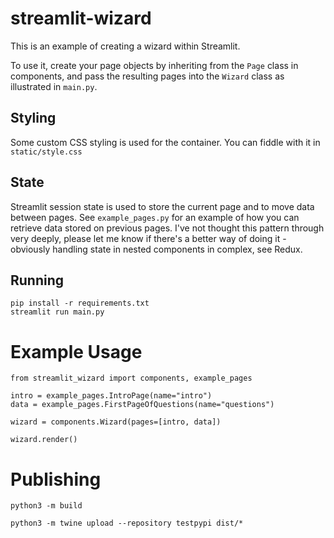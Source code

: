 # streamlit-wizard
This is an example of creating a wizard within Streamlit.

To use it, create your page objects by inheriting from the `Page` class in components,
and pass the resulting pages into the `Wizard` class as illustrated in `main.py`.

## Styling
Some custom CSS styling is used for the container. You can fiddle with it in `static/style.css`

## State
Streamlit session state is used to store the current page and to move data between pages. See `example_pages.py`
for an example of how you can retrieve data stored on previous pages. I've not thought this pattern through
very deeply, please let me know if there's a better way of doing it - obviously handling state in nested
components in complex, see Redux.

## Running
```
pip install -r requirements.txt
streamlit run main.py
```

# Example Usage
```
from streamlit_wizard import components, example_pages

intro = example_pages.IntroPage(name="intro")
data = example_pages.FirstPageOfQuestions(name="questions")

wizard = components.Wizard(pages=[intro, data])

wizard.render()
```

# Publishing
`python3 -m build`

`python3 -m twine upload --repository testpypi dist/*`

